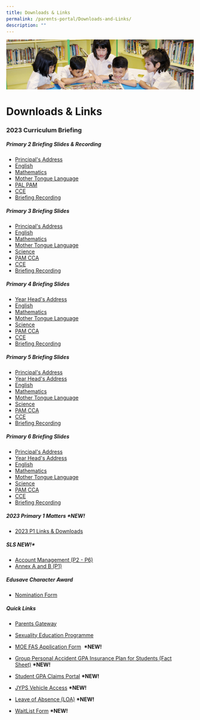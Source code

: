 ```yaml
---
title: Downloads & Links
permalink: /parents-portal/Downloads-and-Links/
description: ""
---
```

![](/images/banner.gif)

Downloads & Links
=================

### 2023 Curriculum Briefing

##### **Primary 2 Briefing Slides & Recording**

*   [Principal's Address](/files/2023%20P2%20P%20Welcome_Address.pdf)
*   [English](/files/2023%20P2%20EL%20Curriculum%20Briefing.pdf)
*   [Mathematics](/files/2023%20P2%20MA%20Curriculum%20Briefing.pdf)
*   [Mother Tongue Language](/files/2023%20P2%20MTL%20Curriculum%20Briefing.pdf)
*   [PAL PAM](/files/2023%20P2%20PAL%20PAM%20Curriculum%20Briefing.pdf)
*   [CCE](/files/CCE%20Briefing%20for%20P2%20parents%202023.pdf)
*   [Briefing Recording](https://drive.google.com/file/d/1Zn-28oWzptc-5pvk8RSwKt39RwxhhN_6/view?usp=sharing)


##### **Primary 3 Briefing Slides**  

*   [Principal's Address](/files/2023%20P3%20P%20Address%202023.pdf)
*   [English](/files/2023%20P3%20EL%20Cclm%20Briefing_upload.pdf)
*   [Mathematics](/files/2023%20P3%20MA%20Curriculum%20Briefing.pdf)
*   [Mother Tongue Language](/files/2023%20P3%20MTL%20Curriculum%20Briefing.pdf)
*   [Science](/files/Primary%203_SCI%2013%20Jan.pdf)
*   [PAM CCA](/files/2023%20P3%20PAM%20CCA%20Curriculum%20Briefing.pdf)
*   [CCE](/files/CCE%20Briefing%20for%20P3%20parents%202023.pdf)
*   [Briefing Recording](https://drive.google.com/file/d/1b0wGLX4sm8CSj-N9E6dizuRe2UTTIhyI/view?usp=sharing)


##### **Primary 4 Briefing Slides**  

*   [Year Head's Address](/files/2023%20YH%20Presentation%20for%20Curriculum%20Briefing%20P4.pdf)
*   [English](/files/2023%20P4%20EL%20Cclm%20Briefing%20uploading.pdf)
*   [Mathematics](/files/2023%20P4%20MA%20Curriculum%20Briefing.pdf)
*   [Mother Tongue Language](/files/2023%20P4%20MTL%20Curriculum%20Briefing.pdf)
*   [Science](/files/2023%20P4%20SCI%20Curriculum%20Briefing.pdf)
*   [PAM CCA](/files/2023%20PAM%20CCA%20Curriculum%20Briefing.pdf)
*   [CCE](/files/CCE%20Briefing%20for%20P4%20parents%202023.pdf)
*   [Briefing Recording](https://drive.google.com/file/d/1weLQFWfjTZfjTJ2UqQfnKBHWZHoRHILo/view?usp=sharing)


##### **Primary 5 Briefing Slides**  

*   [Principal's Address](/files/Curriculum%20Briefing%202023%20for%20PSLE%20Changes%20and%20DSA_P5%20Principal.pdf)
*   [Year Head's Address](/files/P5%20Currciulum%20Briefing%202023_YH%20updated.pdf)
*   [English](/files/2023%20P5%20Std%20EL%20%20Fdn%20EL%20Presentation%20for%20Curriculum%20Briefing%20uploading.pdf)
*   [Mathematics](/files/2023%20P5%20MA%20Curriculum%20Briefing.pdf)
*   [Mother Tongue Language](/files/2023%20P5%20MTL%20Curriculum%20Briefing.pdf)
*   [Science](/files/Primary%205_SCI%2017%20Jan.pdf)
*   [PAM CCA](/files/2023%20P5%20PAM%20CCA%20Curriculum%20Briefing.pdf)
*   [CCE](/files/CCE%20Briefing%20for%20P5%20parents%202023.pdf)
*   [Briefing Recording](https://drive.google.com/file/d/1wkwiCv5skDIXC0-syTdLhuTN6msOMoIK/view?usp=sharing)


##### **Primary 6 Briefing Slides**  

*   [Principal's Address](/files/2023%20P6%20Curriculum%20Briefing%202023%20for%20DSA_Principal.pdf)
*   [Year Head's Address](/files/2023%20YH%20P6%20Currciulum%20Briefing%202023.pdf)
*   [English](/files/2023%20P6%20Std%20EL%20%20Fdn%20EL%20Presentation%20for%20Curriculum%20Briefing%20uploading.pdf)
*   [Mathematics](/files/2023%20P6%20MA%20Curriculum%20Briefing.pdf)
*   [Mother Tongue Language](/files/2023%20P6%20MTL%20Curriculum%20Briefing.pdf)
*   [Science](/files/Primary%206_SCI%2018%20Jan.pdf)
*   [PAM CCA](/files/P6%20Curriculum%20Briefing%202023_PAMCCA.pdf)
*   [CCE](/files/CCE%20Briefing%20for%20P6%20parents%202023.pdf)
*   [Briefing Recording](https://drive.google.com/file/d/1QxLOBtaKAQ5sMV0XtFr3WhHRMNF0q4Vq/view?usp=sharing)

##### **2023 Primary 1 Matters \*NEW!**

*   [2023 P1 Links & Downloads](https://go.gov.sg/jyps2023p1)

##### **SLS NEW!\***

*   [Account Management (P2 - P6)](/files/SLS%20AccountManagement.pdf)
*   [Annex A and B (P1)](/files/2Annex%20A%20and%20B%20for%20SLS_P1.pdf)

##### **Edusave Character Award**

*   [Nomination Form](/files/Nomination%20Form.pdf)


##### **Quick Links**

*   [Parents Gateway](/files/Instructional%20Guide%20to%20Onboard.pdf)
*   [Sexuality Education Programme](/departments/CCE/Sexuality-Education-Programme-SEd/)
*   [MOE FAS Application Form](/files/FAS%20Application%20Form.pdf)  **\*NEW!**
*   [Group Personal Accident GPA Insurance Plan for Students (Fact Sheet)](https://junyuanpri.moe.edu.sg/qql/slot/u499/2023/Product%20Fact%20Sheet%20Year%202023.pdf) **\*NEW!**
*   [Student GPA Claims Portal](https://studentgpa.incomegroupins.com.sg/) **\*NEW!**
*   [JYPS Vehicle Access](https://go.gov.sg/jyps-vehicle-access) **\*NEW!**  
    
*   [Leave of Absence (LOA)](https://go.gov.sg/jyps-loa) **\*NEW!**
*   [WaitList Form](https://go.gov.sg/jypswaitlistform) **\*NEW!**